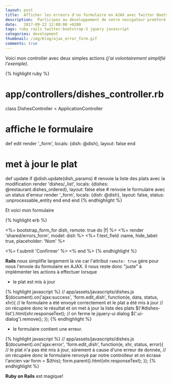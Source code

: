 ```yaml
---
layout: post
title:  Afficher les erreurs d'un formulaire en AJAX avec Twitter Bootstrap et Rails
description:  Participez au développement de votre navigateur preéferé
date:   2017-09-22 12:00:00 +0200
tags: ruby rails twitter-bootstrap-3 jquery javascript
categories: development
thumbnail: /img/blog/ajax_error_form.gif
comments: true
---
```


Voici mon controller avec deux simples actions *(j'ai volontairement simplifié l'exemple)*.

{% highlight ruby %}
# app/controllers/dishes_controller.rb

class DishesController < ApplicationController

  # affiche le formulaire
  def edit
    render '_form', locals: {dish: @dish}, layout:  false
  end

  # met à jour le plat
  def update
    if @dish.update(dish_params)
      # renvoie la liste des plats avec la modification
      render 'dishes/_list', locals: {dishes: @restaurant.dishes_ordered}, layout: false
    else
      # renvoie le formulaire avec un status d'erreur
      render '_form', locals: {dish: @dish}, layout:  false, status: :unprocessable_entity
    end
  end
end
{% endhighlight %}


Et voici mon formulaire

{% highlight erb %}
<!-- app/views/dishes/_form.html.erb -->
<%= bootstrap_form_for dish, remote: true do |f| %>
  <%= render 'shared/errors_form', model: dish %>
  <%= f.text_field :name, hide_label: true, placeholder: 'Nom' %>
  <!-- d'autres champs ici -->
  <%= f.submit 'Confirmer' %>
<% end %>
{% endhighlight %}

**Rails** nous simplifie largement la vie car l'attribut `remote: true` gère pour nous l'envoie du formulaire en AJAX. Il nous reste donc "juste" à implémenter les actions à effectuer lorsque 

* le plat est mis à jour

{% highlight javascript %}
// app/assets/javascripts/dishes.js
$(document).on('ajax:success', 'form.edit_dish', function(e, data, status, xhr){
  // le formulaire a été envoyé correctement et le plat a été mis à jour
  // on récupère donc le résultat et on met à jour la liste des plats
  $('#dishes-list').html(xhr.responseText);
  // on ferme le jquery-ui dialog
  $('.ui-dialog').remove();
});
{% endhighlight %}

* le formulaire contient une erreur.

{% highlight javascript %}
// app/assets/javascripts/dishes.js
$(document).on('ajax:error', 'form.edit_dish', function(e, xhr, status, error){
  // le plat n'a pas été mis à jour, sûrement à cause d'une erreur de donnée, 
  // on récupère donc le formulaire renvoyé par notre controlleur et on écrase l'ancien
  var form = $(this);
  form.parent().html(xhr.responseText);
});
{% endhighlight %}


**Ruby on Rails** est magique!